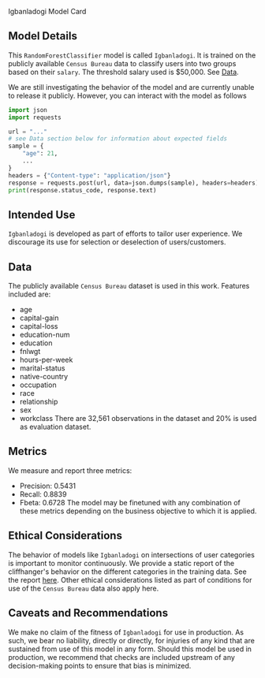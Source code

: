 Igbanladogi Model Card

## Model Details
This `RandomForestClassifier` model is called `Igbanladogi`. It is trained on the publicly available `Census Bureau` data
to classify users into two groups based on their `salary`. The threshold salary used is $50,000.
See [Data](#data).


We are still investigating the behavior of the model and are currently unable to release it publicly. However, you can
interact with the model as follows
```python
import json
import requests

url = "..."
# see Data section below for information about expected fields
sample = {
    "age": 21,
    ...
}
headers = {"Content-type": "application/json"}
response = requests.post(url, data=json.dumps(sample), headers=headers)
print(response.status_code, response.text)
```

## Intended Use
`Igbanladogi` is developed as part of efforts to tailor user experience. We discourage its use for
selection or deselection of users/customers.

## Data
The publicly available `Census Bureau` dataset is used in this work. Features included are:
- age
- capital-gain
- capital-loss
- education-num
- education
- fnlwgt
- hours-per-week
- marital-status
- native-country
- occupation
- race
- relationship
- sex
- workclass
There are 32,561 observations in the dataset and 20% is used as evaluation dataset.

## Metrics
We measure and report three metrics:
- Precision: 0.5431
- Recall: 0.8839
- Fbeta: 0.6728
The model may be finetuned with any combination of these metrics depending on the business objective to which it is
applied.

## Ethical Considerations
The behavior of models like `Igbanladogi` on intersections of user categories is important to monitor continuously.
We provide a static report of the cliffhanger's behavior on the different categories in the training data.
See the report [here](outputs/slice_output.txt). Other ethical considerations listed as part of conditions for use of the `Census Bureau` data also apply here.

## Caveats and Recommendations
We make no claim of the fitness of `Igbanladogi` for use in production. As such, we bear no liability, directly or
directly, for injuries of any kind that are sustained from use of this model in any form. Should this model be used
in production, we recommend that checks are included upstream of any decision-making points to ensure that bias is
minimized.
